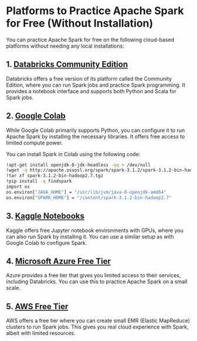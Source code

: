 # Platforms to Practice Apache Spark for Free (Without Installation)

You can practice Apache Spark for free on the following cloud-based platforms without needing any local installations:

## 1. [Databricks Community Edition](https://community.cloud.databricks.com/login.html)
Databricks offers a free version of its platform called the Community Edition, where you can run Spark jobs and practice Spark programming. It provides a notebook interface and supports both Python and Scala for Spark jobs.

## 2. [Google Colab](https://colab.research.google.com/)
While Google Colab primarily supports Python, you can configure it to run Apache Spark by installing the necessary libraries. It offers free access to limited compute power.

You can install Spark in Colab using the following code:
```bash
!apt-get install openjdk-8-jdk-headless -qq > /dev/null
!wget -q http://apache.osuosl.org/spark/spark-3.1.2/spark-3.1.2-bin-hadoop2.7.tgz
!tar xf spark-3.1.2-bin-hadoop2.7.tgz
!pip install -q findspark
import os
os.environ["JAVA_HOME"] = "/usr/lib/jvm/java-8-openjdk-amd64"
os.environ["SPARK_HOME"] = "/content/spark-3.1.2-bin-hadoop2.7"

```

## 3. [Kaggle Notebooks](https://www.kaggle.com/kernels)
Kaggle offers free Jupyter notebook environments with GPUs, where you can also run Spark by installing it. You can use a similar setup as with Google Colab to configure Spark.

## 4. [Microsoft Azure Free Tier](https://azure.microsoft.com/en-us/free/)
Azure provides a free tier that gives you limited access to their services, including Databricks. You can use this to practice Apache Spark on a small scale.

## 5. [AWS Free Tier](https://aws.amazon.com/free/)
AWS offers a free tier where you can create small EMR (Elastic MapReduce) clusters to run Spark jobs. This gives you real cloud experience with Spark, albeit with limited resources.

